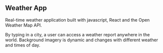 ## Weather App  
  
Real-time weather application built with javascript, React and the Open Weather Map API.  
  
By typing in a city, a user can access a weather report anywhere in the world. Background imagery is dynamic and changes with different weather and times of day.
